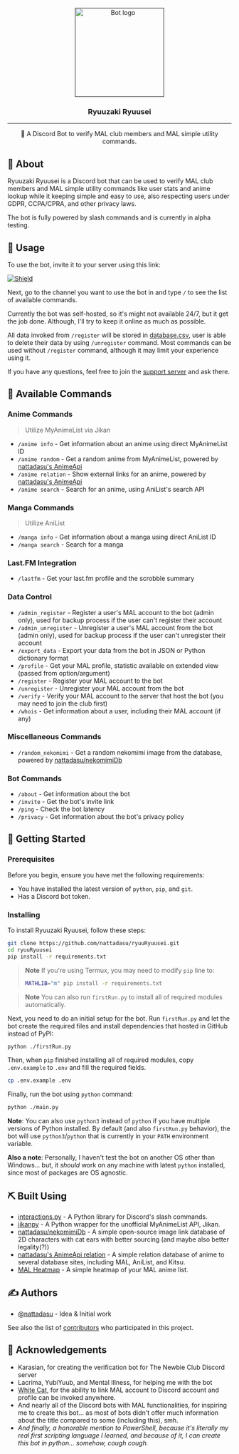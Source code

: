 <!-- markdownlint-disable MD033 MD013 MD041 -->

<p align="center">
  <a href="" rel="noopener">
 <img width=200px height=200px src="https://cdn.discordapp.com/avatars/811887256368840744/20591f3bde09a33594eec07dc4a54ce9.webp" alt="Bot logo"></a>
</p>

<h3 align="center">Ryuuzaki Ryuusei</h3>

---

<p align="center"> 🤖 A Discord Bot to verify MAL club members and MAL simple utility commands.
    <br>
</p>

## 🧐 About <a name = "about"></a>

Ryuuzaki Ryuusei is a Discord bot that can be used to verify MAL club members and MAL simple utility commands like user stats and anime lookup while it keeping simple and easy to use, also respecting users under GDPR, CCPA/CPRA, and other privacy laws.

The bot is fully powered by slash commands and is currently in alpha testing.

## 🎈 Usage <a name = "usage"></a>

To use the bot, invite it to your server using this link:

[![Shield](https://img.shields.io/badge/Invite%20to%20your%20server-7289DA?style=for-the-badge&logo=discord&logoColor=white)](https://discord.com/api/oauth2/authorize?client_id=811887256368840744&permissions=8&scope=bot%20applications.commands)

Next, go to the channel you want to use the bot in and type `/` to see the list of available commands.

Currently the bot was self-hosted, so it's might not available 24/7, but it get the job done. Although, I'll try to keep it online as much as possible.

All data invoked from `/register` will be stored in [database.csv](database/database.csv), user is able to delete their data by using `/unregister` command. Most commands can be used without `/register` command, although it may limit your experience using it.

If you have any questions, feel free to join the [support server](https://nttds.my.id/discord) and ask there.

## 📣 Available Commands <a name = "commands"></a>

### Anime Commands

> Utilize MyAnimeList via Jikan

- `/anime info` - Get information about an anime using direct MyAnimeList ID
- `/anime random` - Get a random anime from MyAnimeList, powered by [nattadasu's AnimeApi](https://nttds.my.id/discord)
- `/anime relation` - Show external links for an anime, powered by [nattadasu's AnimeApi](https://nttds.my.id/discord)
- `/anime search` - Search for an anime, using AniList's search API

### Manga Commands

> Utilize AniList

- `/manga info` - Get information about a manga using direct AniList ID
- `/manga search` - Search for a manga

### Last.FM Integration

- `/lastfm` - Get your last.fm profile and the scrobble summary

### Data Control

- `/admin_register` - Register a user's MAL account to the bot (admin only), used for backup process if the user can't register their account
- `/admin_unregister` - Unregister a user's MAL account from the bot (admin only), used for backup process if the user can't unregister their account
- `/export_data` - Export your data from the bot in JSON or Python dictionary format
- `/profile` - Get your MAL profile, statistic available on extended view (passed from option/argument)
- `/register` - Register your MAL account to the bot
- `/unregister` - Unregister your MAL account from the bot
- `/verify` - Verify your MAL account to the server that host the bot (you may need to join the club first)
- `/whois` - Get information about a user, including their MAL account (if any)

### Miscellaneous Commands

- `/random_nekomimi` - Get a random nekomimi image from the database, powered by [nattadasu/nekomimiDb](https://github.com/nattadasu/nekomimiDb)

### Bot Commands

- `/about` - Get information about the bot
- `/invite` - Get the bot's invite link
- `/ping` - Check the bot latency
- `/privacy` - Get information about the bot's privacy policy

## 🏁 Getting Started <a name = "getting_started"></a>

### Prerequisites

Before you begin, ensure you have met the following requirements:

- You have installed the latest version of `python`, `pip`, and `git`.
- Has a Discord bot token.

### Installing

To install Ryuuzaki Ryuusei, follow these steps:

```bash
git clone https://github.com/nattadasu/ryuuRyuusei.git
cd ryuuRyuusei
pip install -r requirements.txt
```

> **Note**
> If you're using Termux, you may need to modify `pip` line to:
>
> ```bash
> MATHLIB="m" pip install -r requirements.txt
> ```

> **Note**
> You can also run `firstRun.py` to install all of required modules automatically.

Next, you need to do an initial setup for the bot. Run `firstRun.py` and let the bot create the required files and install dependencies that hosted in GitHub instead of PyPI:

```bash
python ./firstRun.py
```

Then, when `pip` finished installing all of required modules, copy `.env.example` to `.env` and fill the required fields.

```bash
cp .env.example .env
```

Finally, run the bot using `python` command:

```bash
python ./main.py
```

**Note**: You can also use `python3` instead of `python` if you have multiple versions of Python installed. By default (and also `firstRun.py` behavior), the bot will use `python3`/`python` that is currently in your `PATH` environment variable.

**Also a note**: Personally, I haven't test the bot on another OS other than Windows... but, it *should* work on any machine with latest `python` installed, since most of packages are OS agnostic.

## ⛏️ Built Using <a name = "built_using"></a>

- [interactions.py](https://github.com/interactions-py/interactions.py) - A Python library for Discord's slash commands.
- [jikanpy](https://github.com/abhinavk99/jikanpy) - A Python wrapper for the unofficial MyAnimeList API, Jikan.
- [nattadasu/nekomimiDb](https://github.com/nattadasu/nekomimiDb) - A simple open-source image link database of 2D characters with cat ears with better sourcing (and maybe also better legality(?))
- [nattadasu's AnimeApi relation](https://nttds.my.id/discord) - A simple relation database of anime to several database sites, including MAL, AniList, and Kitsu.
- [MAL Heatmap](https://malheatmap.com) - A simple heatmap of your MAL anime list.

## ✍️ Authors <a name = "authors"></a>

- [@nattadasu](https://github.com/nattadasu) - Idea & Initial work

See also the list of [contributors](https://github.com/nattadasu/ryuuRyuusei/contributors) who participated in this project.

## 🎉 Acknowledgements <a name = "acknowledgement"></a>

- Karasian, for creating the verification bot for The Newbie Club Discord server
- Lacrima, YubiYuub, and Mental Illness, for helping me with the bot
- [White Cat](https://whitecat.app/), for the ability to link MAL account to Discord account and profile can be invoked anywhere.
- And nearly all of the Discord bots with MAL functionalities, for inspiring me to create this bot... as most of bots didn't offer much information about the title compared to some (including this), smh.
- *And finally, a honorable mention to PowerShell, because it's literally my real first scripting language I learned, and because of it, I can create this bot in python... somehow, cough cough.*
